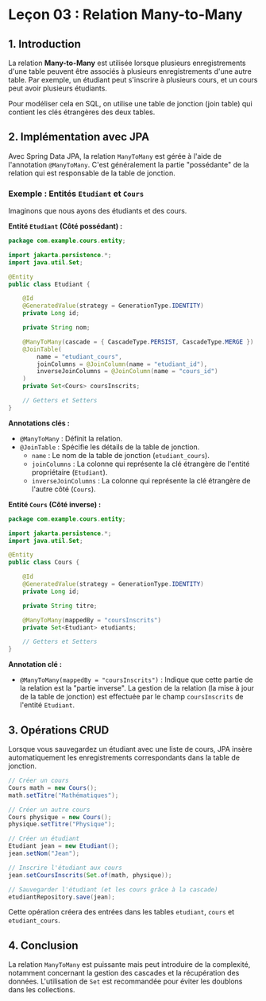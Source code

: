 # Leçon 03 : Relation Many-to-Many

## 1. Introduction

La relation **Many-to-Many** est utilisée lorsque plusieurs enregistrements d'une table peuvent être associés à plusieurs enregistrements d'une autre table. Par exemple, un étudiant peut s'inscrire à plusieurs cours, et un cours peut avoir plusieurs étudiants.

Pour modéliser cela en SQL, on utilise une table de jonction (join table) qui contient les clés étrangères des deux tables.

## 2. Implémentation avec JPA

Avec Spring Data JPA, la relation `ManyToMany` est gérée à l'aide de l'annotation `@ManyToMany`. C'est généralement la partie "possédante" de la relation qui est responsable de la table de jonction.

### Exemple : Entités `Etudiant` et `Cours`

Imaginons que nous ayons des étudiants et des cours.

**Entité `Etudiant` (Côté possédant) :**

```java
package com.example.cours.entity;

import jakarta.persistence.*;
import java.util.Set;

@Entity
public class Etudiant {

    @Id
    @GeneratedValue(strategy = GenerationType.IDENTITY)
    private Long id;

    private String nom;

    @ManyToMany(cascade = { CascadeType.PERSIST, CascadeType.MERGE })
    @JoinTable(
        name = "etudiant_cours",
        joinColumns = @JoinColumn(name = "etudiant_id"),
        inverseJoinColumns = @JoinColumn(name = "cours_id")
    )
    private Set<Cours> coursInscrits;

    // Getters et Setters
}
```

**Annotations clés :**
- `@ManyToMany` : Définit la relation.
- `@JoinTable` : Spécifie les détails de la table de jonction.
  - `name` : Le nom de la table de jonction (`etudiant_cours`).
  - `joinColumns` : La colonne qui représente la clé étrangère de l'entité propriétaire (`Etudiant`).
  - `inverseJoinColumns` : La colonne qui représente la clé étrangère de l'autre côté (`Cours`).

**Entité `Cours` (Côté inverse) :**

```java
package com.example.cours.entity;

import jakarta.persistence.*;
import java.util.Set;

@Entity
public class Cours {

    @Id
    @GeneratedValue(strategy = GenerationType.IDENTITY)
    private Long id;

    private String titre;

    @ManyToMany(mappedBy = "coursInscrits")
    private Set<Etudiant> etudiants;

    // Getters et Setters
}
```

**Annotation clé :**
- `@ManyToMany(mappedBy = "coursInscrits")` : Indique que cette partie de la relation est la "partie inverse". La gestion de la relation (la mise à jour de la table de jonction) est effectuée par le champ `coursInscrits` de l'entité `Etudiant`.

## 3. Opérations CRUD

Lorsque vous sauvegardez un étudiant avec une liste de cours, JPA insère automatiquement les enregistrements correspondants dans la table de jonction.

```java
// Créer un cours
Cours math = new Cours();
math.setTitre("Mathématiques");

// Créer un autre cours
Cours physique = new Cours();
physique.setTitre("Physique");

// Créer un étudiant
Etudiant jean = new Etudiant();
jean.setNom("Jean");

// Inscrire l'étudiant aux cours
jean.setCoursInscrits(Set.of(math, physique));

// Sauvegarder l'étudiant (et les cours grâce à la cascade)
etudiantRepository.save(jean);
```

Cette opération créera des entrées dans les tables `etudiant`, `cours` et `etudiant_cours`.

## 4. Conclusion

La relation `ManyToMany` est puissante mais peut introduire de la complexité, notamment concernant la gestion des cascades et la récupération des données. L'utilisation de `Set` est recommandée pour éviter les doublons dans les collections.
